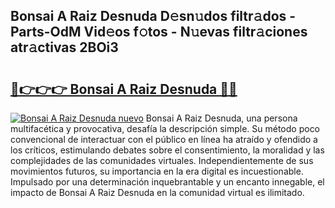 ## Bonsai A Raiz Desnuda D𝚎sn𝚞dos filtr𝚊dos - Parts-OdM Vid𝚎os f𝚘tos - N𝚞evas filtr𝚊ciones atr𝚊ctivas 2BOi3

# <h2><a href="http://mb42cbe.tromn.icu/?c=Bonsai+A+Raiz+Desnuda">🔗👉👉👉 Bonsai A Raiz Desnuda 🔗🔗</a></h2>

[![Bonsai A Raiz Desnuda nuevo](https://i.imgur.com/pEAQMta.gif)](http://mb42cbe.tromn.icu/?c=Bonsai+A+Raiz+Desnuda)
Bonsai A Raiz Desnuda, una persona multifacética y provocativa, desafía la descripción simple. Su método poco convencional de interactuar con el público en línea ha atraído y ofendido a los críticos, estimulando debates sobre el consentimiento, la moralidad y las complejidades de las comunidades virtuales. Independientemente de sus movimientos futuros, su importancia en la era digital es incuestionable. Impulsado por una determinación inquebrantable y un encanto innegable, el impacto de Bonsai A Raiz Desnuda en la comunidad virtual es ilimitado.
